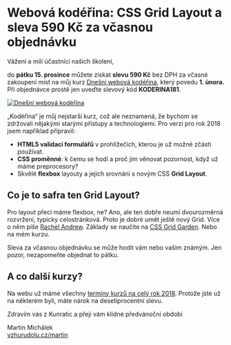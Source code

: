 # Webová kodéřina: CSS Grid Layout a sleva 590 Kč za včasnou objednávku 

Vážení a milí účastníci našich školení,

do **pátku 15. prosince**  můžete získat **slevu 590 Kč** bez DPH za včasné zakoupení míst na můj kurz [Dnešní webová kodéřina](https://www.vzhurudolu.cz/kurzy/webova-koderina), který povedu **1. února.**  Při objednávce prostě jen uveďte slevový kód **KODERINA181**.

[![Dnešní webová kodéřina](https://gallery.mailchimp.com/d6be2f1899eba6a7651157403/images/6cb43bf0-6cc6-4c5f-986a-bab6a5ea5af5.png)](https://www.vzhurudolu.cz/kurzy/webova-koderina)

„Kodéřina“ je můj nejstarší kurz, což ale neznamená, že bychom se zdržovali nějakými starými přístupy a technologiemi. Pro verzi pro rok 2018 jsem například připravil:

- **HTML5 validaci formulářů** v prohlížečích, kterou je už možné zčásti používat.
- **CSS proměnné**: k čemu se hodí a proč jim věnovat pozornost, když už máme preprocesory?
- Skvělé **flexbox** layouty a jejich srovnání s novým CSS **Grid Layout**. 


## Co je to safra ten Grid Layout? 

Pro layout přeci máme flexbox, ne? Ano, ale ten dobře neumí dvourozměrná rozvržení, typicky celostránková. Proto je dobré umět ještě nový Grid. Více o něm píše [Rachel Andrew](https://gridbyexample.com/what/). Základy se naučíte na [CSS Grid Garden](http://cssgridgarden.com/). Nebo na mém kurzu.

Sleva za včasnou objednávku se může hodit vám nebo vašim známým. Jen pozor, nezapomeňte objednat to pátku. 

## A co další kurzy? 

Na webu už máme všechny [termíny kurzů na celý rok 2018](https://www.vzhurudolu.cz/kurzy). Protože jste už na některém byli, máte nárok na desetiprocentní slevu. 

Zdravím vás z Kunratic a přeji vám klidné předvánoční období

Martin Michálek   
[vzhurudolu.cz/martin](http://www.vzhurudolu.cz/martin)

